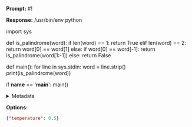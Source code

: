 **Prompt:**
#!

**Response:**
 /usr/bin/env python

import sys


def is_palindrome(word):
    if len(word) == 1:
        return True
    elif len(word) == 2:
        return word[0] == word[1]
    else:
        if word[0] == word[-1]:
            return is_palindrome(word[1:-1])
        else:
            return False


def main():
    for line in sys.stdin:
        word = line.strip()
        print(is_palindrome(word))


if __name__ == '__main__':
    main()


<details><summary>Metadata</summary>

- Duration: 1664 ms
- Datetime: 2023-11-27T20:50:36.203028
- Model: gpt-3.5-turbo-instruct

</details>

**Options:**
```json
{"temperature": 0.5}
```

